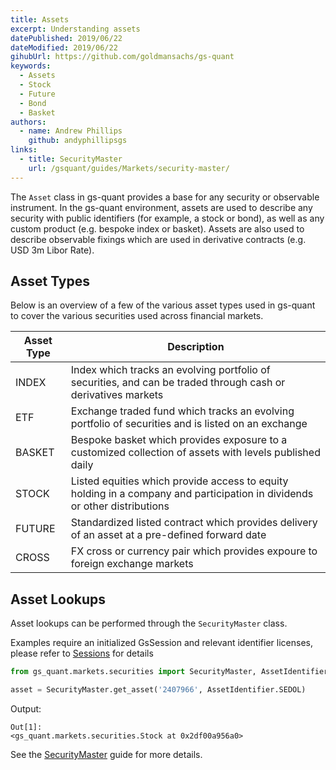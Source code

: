 ```yaml
---
title: Assets
excerpt: Understanding assets
datePublished: 2019/06/22
dateModified: 2019/06/22
gihubUrl: https://github.com/goldmansachs/gs-quant
keywords:
  - Assets
  - Stock
  - Future
  - Bond
  - Basket
authors:
  - name: Andrew Phillips
    github: andyphillipsgs
links:
  - title: SecurityMaster
    url: /gsquant/guides/Markets/security-master/
---
```


The `Asset` class in gs-quant provides a base for any security or observable instrument. In the gs-quant environment,
assets are used to describe any security with public identifiers (for example, a stock or bond), as well as any custom
product (e.g. bespoke index or basket). Assets are also used to describe observable fixings which are used in derivative
contracts (e.g. USD 3m Libor Rate).

## Asset Types

Below is an overview of a few of the various asset types used in gs-quant to cover the various securities used across
financial markets.

| Asset Type | Description                                                                                                               |
| ---------- | ------------------------------------------------------------------------------------------------------------------------- |
| INDEX      | Index which tracks an evolving portfolio of securities, and can be traded through cash or derivatives markets             |
| ETF        | Exchange traded fund which tracks an evolving portfolio of securities and is listed on an exchange                        |
| BASKET     | Bespoke basket which provides exposure to a customized collection of assets with levels published daily                   |
| STOCK      | Listed equities which provide access to equity holding in a company and participation in dividends or other distributions |
| FUTURE     | Standardized listed contract which provides delivery of an asset at a pre-defined forward date                            |
| CROSS      | FX cross or currency pair which provides expoure to foreign exchange markets                                              |

## Asset Lookups

Asset lookups can be performed through the `SecurityMaster` class.

<note>Examples require an initialized GsSession and relevant identifier licenses, please refer to <a href="/gsquant/guides/authentication/2-gs-session">
Sessions</a> for details</note>

```python
from gs_quant.markets.securities import SecurityMaster, AssetIdentifier

asset = SecurityMaster.get_asset('2407966', AssetIdentifier.SEDOL)
```

Output:

```
Out[1]:
<gs_quant.markets.securities.Stock at 0x2df00a956a0>
```

See the [SecurityMaster](/gsquant/guides/Markets/security-master/) guide for more details.
